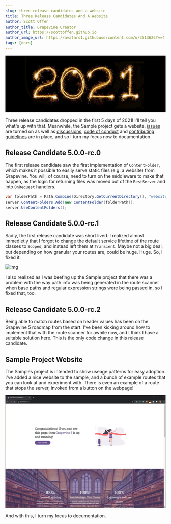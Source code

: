 ```yaml
---
slug: three-release-candidates-and-a-website
title: Three Release Candidates And A Website
author: Scott Offen
author_title: Grapevine Creator
author_url: https://scottoffen.github.io
author_image_url: https://avatars1.githubusercontent.com/u/3513626?v=4
tags: [docs]
---
```


![img](../static/img/blog/twenty-twenty-one-min.jpg)

Three release candidates dropped in the first 5 days of 2021! I'll tell you what's up with that. Meanwhile, the Sample project gets a website, [issues](https://github.com/scottoffen/grapevine/issues) are turned on as well as [discussions](https://github.com/scottoffen/grapevine/discussions), [code of conduct](https://github.com/scottoffen/grapevine/blob/main/CODE_OF_CONDUCT.md) and [contributing guidelines](https://github.com/scottoffen/grapevine/blob/main/CONTRIBUTING.md) are in place, and so I turn my focus now to documentation.

<!--truncate-->

## Release Candidate 5.0.0-rc.0

The first release candidate saw the first implementation of `ContentFolder`, which makes it possible to easily serve static files (e.g. a website) from Grapevine. You will, of course, need to turn on the middleware to make that happen, as the logic for returning files was moved out of the `RestServer` and into `OnRequest` handlers.

```csharp
var folderPath = Path.Combine(Directory.GetCurrentDirectory(), "website");
server.ContentFolders.Add(new ContentFolder(folderPath));
server.UseContentFolders();
```

## Release Candidate 5.0.0-rc.1

Sadly, the first release candidate was short lived. I realized almost immedietly that I forgot to change the default service lifetime of the route classes to `Scoped`, and instead left them at `Transient`. Maybe not a big deal, but depending on how granular your routes are, could be huge. Huge. So, I fixed it.

![img](https://media.giphy.com/media/9jObH9PkVPTyM/giphy.gif)

I also realized as I was beefing up the Sample project that there was a problem with the way path info was being generated in the route scanner when base paths and regular expression strings were being passed in, so I fixed that, too.

## Release Candidate 5.0.0-rc.2

Being able to match routes based on header values has been on the Grapevine 5 roadmap from the start. I've been kicking around how to implement that with the route scanner for awhile now, and I think I have a suitable solution here. This is the only code change in this release candidate.

## Sample Project Website

The Samples project is intended to show useage patterns for easy adoption. I've added a nice website to the sample, and a bunch of example routes that you can look at and experiment with. There is even an example of a route that stops the server, invoked from a button on the webpage!

![img](../static/img/blog/rc1-website-min.jpg)

And with this, I turn my focus to documentation.